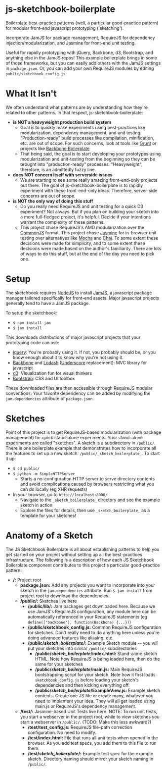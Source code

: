 js-sketchbook-boilerplate
=========================

Boilerplate best-practice patterns (well, a particular good-practice pattern) for modular front-end javascript
 prototyping ('sketching').

Incorporate JamJS for package management, RequireJS for dependency injection/modularization, and Jasmine for front-end
unit testing.

Useful for rapidly prototyping with jQuery, Backbone, d3, Bootstrap, and anything else in the JamJS repos!  This
example boilerplate brings in some of those frameworks, but you can easily add others with the JamJS settings in
`package.json`.  Or, you can add your own RequireJS modules by editing `public/sketchbook_config.js`.

# What It Isn't
We often understand what patterns are by understanding how they're related to other patterns.  In that respect,
js-sketchbook-boilerplate:
* __is NOT a heavyweight production build system__
  * Goal is to quickly make experiments using best-practices like modularization, dependency management, and unit testing.
  "Production-ready" build processes like compilation, minification, etc. are out of scope.  For such concerns, look at
  tools like [Grunt](http://gruntjs.com/) or projects like [Backbone Boilerplate](https://github.com/tbranyen/backbone-boilerplate)
  * That being said, the goal is to start developing your prototypes using modularization and unit-testing from the
  beginning so they can be brought into "production-ready" processes.  "Heavyweight", therefore, is an admittedly fuzzy
  line.
* __does NOT concern itself with serverside issues__
  * We are starting to see some really amazing front-end-only projects out there.  The goal of js-sketchbook-boilerplate
  is to rapidly experiment with these front-end-only ideas.  Therefore, server-side concerns are out of scope.
* __is NOT the only way of doing this stuff__
  * Do you really need RequireJS and unit testing for a quick D3 experiment?  Not always.  But if you plan on building
  your sketch into a more full-fledged project, it's helpful.  Decide if your intentions warrant the complexity of
  these patterns.
  * This project chose RequireJS's AMD modularization over the [CommonJS](https://www.google.com/search?q=AMD+vs.+commonjs)
  format.  This project chose [Jasmine](http://pivotal.github.com/jasmine/) for in-browser unit testing over
  alternatives like [Mocha](http://visionmedia.github.com/mocha/) and [Chai](http://chaijs.com/).  To some extent these
  decisions were made for simplicity, and to some extent these decisions were made based on the author's familiarity.
  There are lots of ways to do this stuff, but at the end of the day you need to pick one.

# Setup
The sketchbook requires [NodeJS](http://nodejs.org/) to install [JamJS](http://jamjs.org/), a javascript package manager
tailored specifically for front-end assets.  Major javascript projects generally tend to have a JamJS package.

To setup the sketchbook:
* `$ npm install jam`
* `$ jam install`

This downloads distributions of major javascript projects that your prototyping code can use:
* [jquery](http://jquery.com/): You're probably using it.  If not, you probably should be, or you know enough about it
to know why you're not using it.
* [Backbone](http://backbonejs.org/) and [Lodash](http://lodash.com/) ([Underscore](http://underscorejs.org/)
replacement): MVC library for javascript
* [d3](http://d3js.org/): Visualization fun for visual thinkers
* [Bootstrap](http://twitter.github.com/bootstrap/): CSS and UI toolbox

These downloaded files are then accessible through RequireJS modular conventions.  Your favorite dependency can be added
by modifying the `jam.dependencies` attribute of `package.json`.


# Sketches
Point of this project is to get RequireJS-based modularization (with package management) for quick stand-alone
experiments.  Your stand-alone experiments are called "sketches".  A sketch is a subdirectory in `/public/`.  There is
one boilerplate example that demonstrates how to incorporate all the features to set up a new sketch:
`/public/_sketch_boilerplate_`.  To start it up:
* `$ cd public/`
* `$ python -m SimpleHTTPServer`
  * Starts a no-configuration HTTP server to serve directory contents and avoid complications caused by browsers
  restricting what you can do locally (eg XHR requests)
* In your browser, go to `http://localhost:8000/`
  * Navigate to the `_sketch_boilerplate_` directory and see the example sketch in action
  * Explore the files for details, then use `_sketch_boilerplate_` as a template for your sketches!

# Anatomy of a Sketch
The JS Sketchbook Boilerplate is all about establishing patterns to help you get started on your project without setting
up all the best-practices infrastructure.  The following is a description of how each JS Sketchbook Boilerplate
component contributes to this project's particular good-practice pattern:
* __/:__ Project root
    * __package.json:__ Add any projects you want to incorporate into your sketch in the `jam.dependencies` attribute.  Run
    `$ jam install` from project root to download the dependencies.
    * __/public/:__ Sketches live here
        * __/public/lib/:__ Jam packages get downloaded here.  Because we use JamJS's RequireJS configuration, any module here
        can be automatically referenced in your RequireJS statements (eg `define(["backbone"], function(Backbone) {...})`)
        * __/public/sketchbook_config.js:__ Common RequireJS configuration for sketches.  Don't really need to do anything here
        unless you're doing advanced features like aliasing, etc.
        * __/public/_sketch_boilerplate_/:__ Example Sketch module -- you will put your sketches into similar `/public/`
        subdirectories
            * __/public/_sketch_boilerplate_/index.html:__ Stand-alone sketch HTML.  Note how RequireJS is being loaded here,
            then do the same for your sketches
            * __/public/_sketch_boilerplate_/main.js:__ Main RequireJS bootstrapping script for your sketch.  Note how it first
            loads `sketchbook_config.js` before loading your sketch's dependencies and then kicking everything off.
            * __/public/_sketch_boilerplate_/ExampleView.js:__ Example sketch contents. Create one JS file or create many,
            whatever you need to implement your idea.  They will all get loaded using main.js or RequireJS's dependency
            management.
    * __/test/:__ Jasmine-based Unit Tests live here.  NOTE: To run unit tests, you start a webserver in the project root,
    while to view sketches you start a webserver in `/public/`.  (TODO: Make this less awkward?)
        * __/test/test_config.js:__ RequireJS file-path correction configuration.  No need to modify.
        * __/test/index.html:__ File that runs all unit tests when opened in the browser.  As you add test specs, you add them
        to this file to run them.
        * __/test/_sketch_boilerplate_/:__ Example test spec for the example sketch.  Directory naming should mirror your
        sketch naming in `/public/`.

